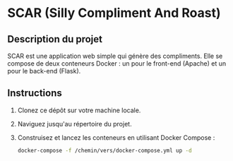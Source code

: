 # SCAR (Silly Compliment And Roast)

## Description du projet
SCAR est une application web simple qui génère des compliments. Elle se compose de deux conteneurs Docker : un pour le front-end (Apache) et un pour le back-end (Flask).

## Instructions
1. Clonez ce dépôt sur votre machine locale.
2. Naviguez jusqu'au répertoire du projet.
3. Construisez et lancez les conteneurs en utilisant Docker Compose :

   ```sh
   docker-compose -f /chemin/vers/docker-compose.yml up -d
